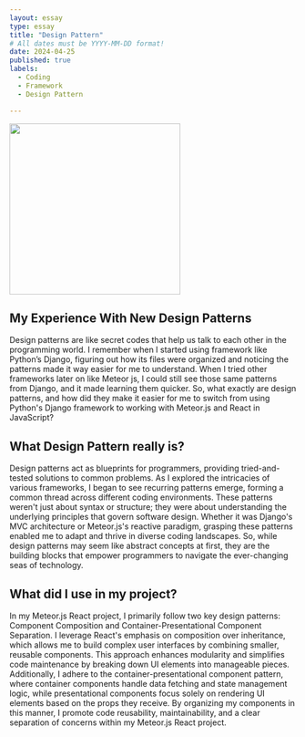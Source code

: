```yaml
---
layout: essay
type: essay
title: "Design Pattern"
# All dates must be YYYY-MM-DD format!
date: 2024-04-25
published: true
labels:
  - Coding
  - Framework
  - Design Pattern

---
```


<img width="300px" class="rounded float-start pe-4" src="https://encrypted-tbn0.gstatic.com/images?q=tbn:ANd9GcQ2wuaNbKisxwvTwSMuugQqRl6WmVxc1YHR2oxYNpeQSg&s">


## My Experience With New Design Patterns

Design patterns are like secret codes that help us talk to each other in the programming world. I remember when I started using framework like Python’s Django, figuring out how its files were organized and noticing the patterns made it way easier for me to understand. When I tried other frameworks later on like Meteor js, I could still see those same patterns from Django, and it made learning them quicker. So, what exactly are design patterns, and how did they make it easier for me to switch from using Python's Django framework to working with Meteor.js and React in JavaScript?


## What Design Pattern really is?

Design patterns act as blueprints for programmers, providing tried-and-tested solutions to common problems. As I explored the intricacies of various frameworks, I began to see recurring patterns emerge, forming a common thread across different coding environments. These patterns weren't just about syntax or structure; they were about understanding the underlying principles that govern software design. Whether it was Django's MVC architecture or Meteor.js's reactive paradigm, grasping these patterns enabled me to adapt and thrive in diverse coding landscapes. So, while design patterns may seem like abstract concepts at first, they are the building blocks that empower programmers to navigate the ever-changing seas of technology.

## What did I use in my project?
In my Meteor.js React project, I primarily follow two key design patterns: Component Composition and Container-Presentational Component Separation. I leverage React's emphasis on composition over inheritance, which allows me to build complex user interfaces by combining smaller, reusable components. This approach enhances modularity and simplifies code maintenance by breaking down UI elements into manageable pieces. Additionally, I adhere to the container-presentational component pattern, where container components handle data fetching and state management logic, while presentational components focus solely on rendering UI elements based on the props they receive. By organizing my components in this manner, I promote code reusability, maintainability, and a clear separation of concerns within my Meteor.js React project.
